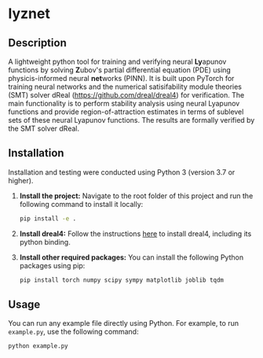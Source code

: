 # lyznet 

## Description

A lightweight python tool for training and verifying neural **Ly**apunov functions by solving **Z**ubov's partial differential equation (PDE) using physicis-informed neural **net**works (PINN). It is built upon PyTorch for training neural networks and the numerical satisifability module theories (SMT) solver dReal (https://github.com/dreal/dreal4) for verification. The main functionality is to perform stability analysis using neural Lyapunov functions and provide region-of-attraction estimates in terms of sublevel sets of these neural Lyapunov functions. The results are formally verified by the SMT solver dReal. 

## Installation

Installation and testing were conducted using Python 3 (version 3.7 or higher).

1. **Install the project:**
    Navigate to the root folder of this project and run the following command to install it locally:
    ```bash 
    pip install -e .
    ```
    
2. **Install dreal4:**
   Follow the instructions [here](https://github.com/dreal/dreal4) to install dreal4, including its python binding. 

3. **Install other required packages:**
   You can install the following Python packages using pip:
   ```bash
   pip install torch numpy scipy sympy matplotlib joblib tqdm
   ```
   
## Usage

You can run any example file directly using Python. For example, to run `example.py`, use the following command:
```bash
python example.py
```
